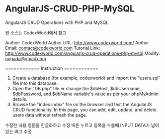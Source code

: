 # AngularJS-CRUD-PHP-MySQL
AngularJS CRUD Operations with PHP and MySQL

원 소스는 CodexWorld에서 참고

Author: CodexWorld
Author URL: http://www.codexworld.com/
Author Email: contact@codexworld.com
Tutorial Link: http://www.codexworld.com/angularjs-crud-operations-php-mysql
Modify: nogada@gmail.com

============ Instruction ============
1. Create a database (for example, codexworld) and import the "users.sql" file into this database.
2. Open the "DB.php" file => change the $dbHost, $dbUsername, $dbPassword, and $dbName variable's value as per your phpMyAdmin details.
3. Browse the "index.index" file on the browser and test the AngularJS CRUD functionality. In this page, you can add, edit, update, and delete users data without refresh the page.

수정한 내용
영문을 한글화하고
수정 버튼 누르고 등록을 누를때 INPUT DATA가 남아있는 버그 수정
